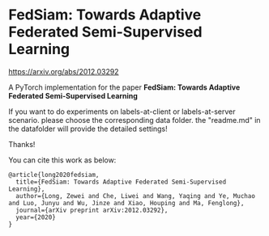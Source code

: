 # FedSiam: Towards Adaptive Federated Semi-Supervised Learning
https://arxiv.org/abs/2012.03292

A PyTorch implementation for the paper  **FedSiam: Towards Adaptive Federated Semi-Supervised Learning**

If you want to do experiments on labels-at-client or labels-at-server scenario. please choose the corresponding data folder. the "readme.md" in the datafolder will provide the detailed settings!

Thanks!

You can cite this work as below:
```
@article{long2020fedsiam,
  title={FedSiam: Towards Adaptive Federated Semi-Supervised Learning},
  author={Long, Zewei and Che, Liwei and Wang, Yaqing and Ye, Muchao and Luo, Junyu and Wu, Jinze and Xiao, Houping and Ma, Fenglong},
  journal={arXiv preprint arXiv:2012.03292},
  year={2020}
}
```

